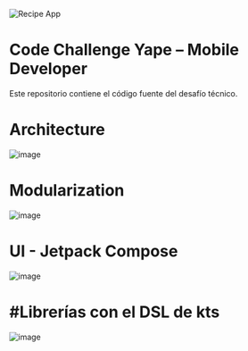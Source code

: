  

![Recipe App](https://github.com/kevinrrdev0/code-challenge-yape-android/assets/87246523/b0607d83-de31-440e-9dcf-5c9643af6339)

Code Challenge Yape – Mobile Developer
======================================

Este repositorio contiene el código fuente del desafío técnico.

# Architecture

![image](https://github.com/kevinrrdev0/code-challenge-yape-android/assets/87246523/3bffd7b6-8459-44c8-ab05-8c332b7097e8)

# Modularization
![image](https://github.com/kevinrrdev0/code-challenge-yape-android/assets/87246523/351a1b00-7a87-41a5-89fc-5e70931d2136)

# UI - Jetpack Compose
![image](https://github.com/kevinrrdev0/code-challenge-yape-android/assets/87246523/233c9ca2-9f9b-4220-a287-57280c862c3d)

#Librerías con el DSL de kts
==========

![image](https://github.com/kevinrrdev0/code-challenge-yape-android/assets/87246523/426bd344-daf8-49f2-beeb-ebc3c8a36c22)


